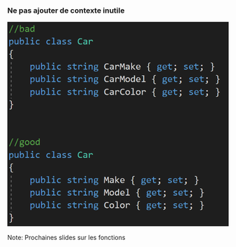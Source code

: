 ### Ne pas ajouter de contexte inutile
![](images/code/noUnneededContext.png?raw=true)

Note:
Prochaines slides sur les fonctions
